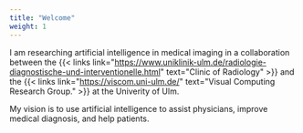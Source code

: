 ```yaml
---
title: "Welcome"
weight: 1
---
```

I am researching artificial intelligence in medical imaging in a collaboration between the {{< links link="https://www.uniklinik-ulm.de/radiologie-diagnostische-und-interventionelle.html" text="Clinic of Radiology" >}}
and the {{< links link="https://viscom.uni-ulm.de/" text="Visual Computing Research Group." >}} at the Univerity of Ulm. 

My vision is to use artificial intelligence to assist physicians, improve medical diagnosis, and help patients.




